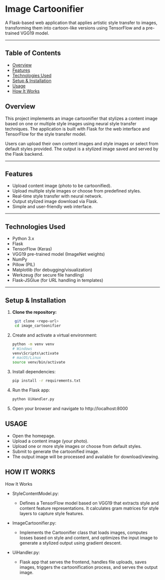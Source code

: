 # Image Cartoonifier

A Flask-based web application that applies artistic style transfer to images, transforming them into cartoon-like versions using TensorFlow and a pre-trained VGG19 model.

---

## Table of Contents
- [Overview](#overview)
- [Features](#features)
- [Technologies Used](#technologies-used)
- [Setup & Installation](#setup--installation)
- [Usage](#usage)
- [How It Works](#how-it-works)


## Overview

This project implements an image cartoonifier that stylizes a content image based on one or multiple style images using neural style transfer techniques. The application is built with Flask for the web interface and TensorFlow for the style transfer model.

Users can upload their own content images and style images or select from default styles provided. The output is a stylized image saved and served by the Flask backend.

---

## Features

- Upload content image (photo to be cartoonified).
- Upload multiple style images or choose from predefined styles.
- Real-time style transfer with neural network.
- Output stylized image download via Flask.
- Simple and user-friendly web interface.

---

## Technologies Used

- Python 3.x
- Flask
- TensorFlow (Keras)
- VGG19 pre-trained model (ImageNet weights)
- NumPy
- Pillow (PIL)
- Matplotlib (for debugging/visualization)
- Werkzeug (for secure file handling)
- Flask-JSGlue (for URL handling in templates)

---

## Setup & Installation

1. **Clone the repository:**
   ```bash
    git clone <repo-url>
    cd image_cartoonifier
2. Create and activate a virtual environment:
   ``` bash
   python -m venv venv
   # Windows
   venv\Scripts\activate
   # macOS/Linux
   source venv/bin/activate
3. Install dependencies:
   ```bash
   pip install -r requirements.txt
4. Run the Flask app:
   ```bash
   python UiHandler.py
5. Open your browser and navigate to http://localhost:8000

## USAGE

- Open the homepage.
- Upload a content image (your photo).
- Upload one or more style images or choose from default styles.
- Submit to generate the cartoonified image.
- The output image will be processed and available for download/viewing.

## HOW IT WORKS

How It Works
- StyleContentModel.py:
   - Defines a TensorFlow model based on VGG19 that extracts style and content feature representations. It calculates gram matrices for style layers to capture style features.

- ImageCartoonifier.py:
   - Implements the Cartoonifier class that loads images, computes losses based on style and content, and optimizes the input image to generate a stylized output using gradient descent.

- UiHandler.py:
   - Flask app that serves the frontend, handles file uploads, saves images, triggers the cartoonification process, and serves the output image.









